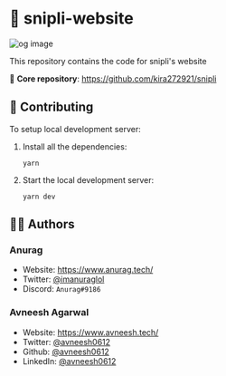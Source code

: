 # 🦄 snipli-website

![og image](https://user-images.githubusercontent.com/76690419/166135561-3e25ced2-fe8c-41e4-b236-f4fd32f20313.png)

This repository contains the code for snipli's website

🎉 **Core repository**: https://github.com/kira272921/snipli

## 🤝 Contributing

To setup local development server:

1. Install all the dependencies:
    ```
    yarn
    ```
2. Start the local development server:
    ```
    yarn dev
    ```
    

## 🦸‍♂️ Authors

### Anurag

- Website: https://www.anurag.tech/
- Twitter: [@imanuraglol](https://twitter.com/imanuraglol)
- Discord: `Anurag#9186`

### Avneesh Agarwal

- Website: https://www.avneesh.tech/
- Twitter: [@avneesh0612](https://twitter.com/avneesh0612)
- Github: [@avneesh0612](https://github.com/avneesh0612)
- LinkedIn: [@avneesh0612](https://www.linkedin.com/in/avneesh0612)

